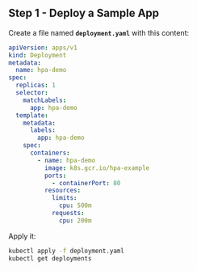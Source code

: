 ## Step 1 - Deploy a Sample App

Create a file named **`deployment.yaml`** with this content:

```yaml
apiVersion: apps/v1
kind: Deployment
metadata:
  name: hpa-demo
spec:
  replicas: 1
  selector:
    matchLabels:
      app: hpa-demo
  template:
    metadata:
      labels:
        app: hpa-demo
    spec:
      containers:
        - name: hpa-demo
          image: k8s.gcr.io/hpa-example
          ports:
            - containerPort: 80
          resources:
            limits:
              cpu: 500m
            requests:
              cpu: 200m
```

Apply it:

```bash
kubectl apply -f deployment.yaml
kubectl get deployments
```